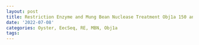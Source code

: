 ```yaml
---
layout: post
title: Restriction Enzyme and Mung Bean Nuclease Treatment Obj1a 150 and 250 bp Libraries
date: '2022-07-08'
categories: Oyster, EecSeq, RE, MBN, Obj1a
tags: 
---
```

